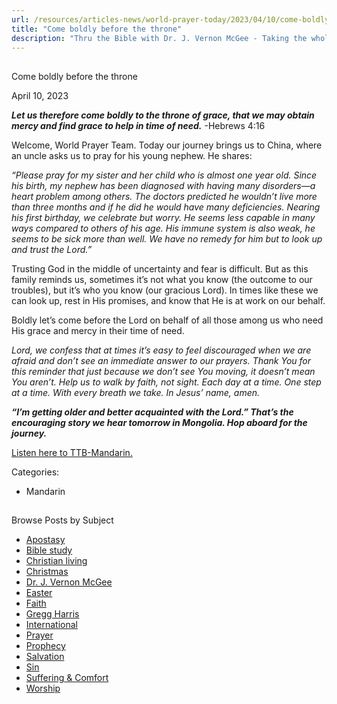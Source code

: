```yaml
---
url: /resources/articles-news/world-prayer-today/2023/04/10/come-boldly-before-the-throne
title: "Come boldly before the throne"
description: "Thru the Bible with Dr. J. Vernon McGee - Taking the whole Word to the whole world"
---
```







## 
 Come boldly before the throne


April 10, 2023
![]()




***Let us therefore come boldly to the throne of grace, that we may obtain mercy and find grace to help in time of need.*** -Hebrews 4:16

Welcome, World Prayer Team. Today our journey brings us to China, where an uncle asks us to pray for his young nephew. He shares:

*“Please pray for my sister and her child who is almost one year old. Since his birth, my nephew has been diagnosed with having many disorders—a heart problem among others. The doctors predicted he wouldn’t live more than three months and if he did he would have many deficiencies. Nearing his first birthday, we celebrate but worry. He seems less capable in many ways compared to others of his age. His immune system is also weak, he seems to be sick more than well. We have no remedy for him but to look up and trust the Lord.”*

Trusting God in the middle of uncertainty and fear is difficult. But as this family reminds us, sometimes it’s not what you know (the outcome to our troubles), but it’s who you know (our gracious Lord). In times like these we can look up, rest in His promises, and know that He is at work on our behalf. 

Boldly let’s come before the Lord on behalf of all those among us who need His grace and mercy in their time of need.

*Lord, we confess that at times it’s easy to feel discouraged when we are afraid and don’t see an immediate answer to our prayers. Thank You for this reminder that just because we don’t see You moving, it doesn’t mean You aren’t. Help us to walk by faith, not sight. Each day at a time. One step at a time. With every breath we take. In Jesus’ name, amen.*

***“I’m getting older and better acquainted with the Lord.” That’s the encouraging story we hear tomorrow in Mongolia. Hop aboard for the journey.***

[Listen here to TTB-Mandarin.](https://ttb.twr.org/home/day,935/language,CMN)



Categories: 


* Mandarin









## 
 Browse Posts by Subject


* [Apostasy](/resources/articles-news/-in-tags/tags/Apostasy)
* [Bible study](/resources/articles-news/-in-tags/tags/Bible-study)
* [Christian living](/resources/articles-news/-in-tags/tags/Christian-living)
* [Christmas](/resources/articles-news/-in-tags/tags/Christmas)
* [Dr. J. Vernon McGee](/resources/articles-news/-in-tags/tags/Dr-J-Vernon-McGee)
* [Easter](/resources/articles-news/-in-tags/tags/easter)
* [Faith](/resources/articles-news/-in-tags/tags/Faith)
* [Gregg Harris](/resources/articles-news/-in-tags/tags/Gregg-Harris)
* [International](/resources/articles-news/-in-tags/tags/International)
* [Prayer](/resources/articles-news/-in-tags/tags/prayer)
* [Prophecy](/resources/articles-news/-in-tags/tags/Prophecy)
* [Salvation](/resources/articles-news/-in-tags/tags/Salvation)
* [Sin](/resources/articles-news/-in-tags/tags/sin)
* [Suffering & Comfort](/resources/articles-news/-in-tags/tags/Suffering-Comfort)
* [Worship](/resources/articles-news/-in-tags/tags/worship)







